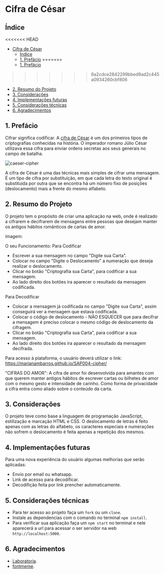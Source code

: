 # Cifra de César

## Índice
<<<<<<< HEAD

- [Cifra de César](#cifra-de-césar)
  - [Índice](#índice)
  - [1. Prefácio](#1-prefácio)
=======
  - [1. Prefácio](#1-pref%c3%a1cio)
>>>>>>> 6a2cdce2842299bbed9ad2c445a0934260cbf806
  - [2. Resumo do Projeto](#2-resumo-do-projeto)
  - [3. Considerações](#3-considerações)
  - [4. Implementações futuras](#4-implementações-futuras)
  - [5. Considerações técnicas](#5-considerações-técnicas)
  - [6. Agradecimentos](#6-agradecimentos)

## 1. Prefácio

Cifrar significa codificar. A [cifra de
César](https://pt.wikipedia.org/wiki/Cifra_de_C%C3%A9sar) é um dos primeiros
tipos de criptografias conhecidas na história. O imperador romano Júlio César
utilizava essa cifra para enviar ordens secretas aos seus generais no campo de
batalha.

![caeser-cipher](https://user-images.githubusercontent.com/11894994/60990999-07ffdb00-a320-11e9-87d0-b7c291bc4cd1.png)

A cifra de César é uma das técnicas mais simples de cifrar uma mensagem. É um
tipo de cifra por substituição, em que cada letra do texto original é
substituida por outra que se encontra há um número fixo de posições
(deslocamento) mais a frente do mesmo alfabeto.

## 2. Resumo do Projeto

O projeto tem o propósito de criar uma aplicação na web, onde é realizado a cifrarem e decifrarem de mensagens entre pessoas que desejam manter os antigos hábitos românticos de cartas de amor.


imagem:

O seu Funcionamento:
Para Codificar

- Escrever a sua mensagem no campo "Digite sua Carta".
- Colocar no campo "Digite o Deslocamento" a numeração que deseja realizar o deslocamento.
- Clicar no botão "Criptografia sua Carta", para codificar a sua mensagem.
- Ao lado direito dos botões ira aparecer o resultado da mensagem codificada.

Para Decodificar

- Colocar a mensagem já codificada no campo "Digite sua Carta", assim conseguirá ver a mensagem que estava codificada.
- Colocar o código de deslocamento - NÃO ESQUECER que para decifrar a mensagem é preciso colocar o mesmo código de deslocamento da cifragem.
- Clicar no botão "Criptografia sua Carta", para codificar a sua mensagem.
- Ao lado direito dos botões ira aparecer o resultado da mensagem decifrada.

Para acesso à plataforma, o usuário deverá utilizar o link: https://marianambarros.github.io/SAP004-cipher/

"CIFRAS DO AMOR":
A cifra de amor foi desenvolvida para amantes com que querem manter antigos hábitos de escrever cartas ou bilhetes de amor com o mesmo gesto e intensidade de carinho. Como forma de privacidade a cifra entra como aliado sobre o conteúdo da carta.

## 3. Considerações

O projeto teve como base a linguagem de programação JavaScript, estilização e marcação HTML e CSS.
O deslocamento de letras é feito apenas com as letras do alfabeto, os caracteres especiais e numerações não sofrem o deslocamento é feita apenas a repetição dos mesmos.

## 4. Implementações futuras
  Para uma nova experiência do usuário algumas melhorias que serão aplicadas:
  - Envio por email ou whatsapp.
  - Link de acesso para decodificar.
  - Decodifição feita por link prencher automaticamente.

## 5. Considerações técnicas

   * Para ter acesso ao projeto faça um `fork` ou um `clone`.
   * Instale as dependencias com o comando no terminal `npm install`.
   * Para verificar sua aplicação faça um `npm start` no terminal e nele aparecerá  a url para acessar o ser servidor na web `http://localhost:5000`.

## 6. Agradecimentos
- [Laboratoria](https://github.com/Laboratoria).
- [fontmeme](https://fontmeme.com/pt/fontes-fantasia/).


